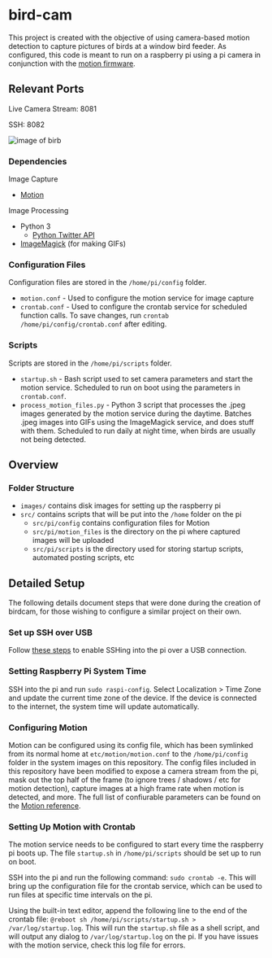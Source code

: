 # bird-cam
This project is created with the objective of using camera-based motion detection to capture pictures of birds at a window bird feeder.  As configured, this code is meant to run on a raspberry pi using a pi camera in conjunction with the [motion firmware](https://motion-project.github.io).

## Relevant Ports

Live Camera Stream: 8081

SSH: 8082

![image of birb](https://i.imgur.com/HvVQGKY.jpg)

### Dependencies
Image Capture
* [Motion](https://motion-project.github.io)

Image Processing
* Python 3
	* [Python Twitter API](https://github.com/bear/python-twitter)
* [ImageMagick](https://imagemagick.org) (for making GIFs)

### Configuration Files
Configuration files are stored in the `/home/pi/config` folder.
* `motion.conf` - Used to configure the motion service for image capture
* `crontab.conf` - Used to configure the crontab service for scheduled function calls.  To save changes, run `crontab /home/pi/config/crontab.conf` after editing.

### Scripts
Scripts are stored in the `/home/pi/scripts` folder.
* `startup.sh` - Bash script used to set camera parameters and start the motion service.  Scheduled to run on boot using the parameters in `crontab.conf`.
* `process_motion_files.py` - Python 3 script that processes the .jpeg images generated by the motion service during the daytime.  Batches .jpeg images into GIFs using the ImageMagick service, and does stuff with them.  Scheduled to run daily at night time, when birds are usually not being detected.

## Overview

### Folder Structure
* `images/` contains disk images for setting up the raspberry pi
* `src/` contains scripts that will be put into the `/home` folder on the pi
	* `src/pi/config` contains configuration files for Motion
	* `src/pi/motion_files` is the directory on the pi where captured images will be uploaded
	* `src/pi/scripts` is the directory used for storing startup scripts, automated posting scripts, etc

## Detailed Setup
The following details document steps that were done during the creation of birdcam, for those wishing to configure a similar project on their own.

### Set up SSH over USB
Follow [these steps](https://www.thepolyglotdeveloper.com/2016/06/connect-raspberry-pi-zero-usb-cable-ssh/) to enable SSHing into the pi over a USB connection.

### Setting Raspberry Pi System Time
SSH into the pi and run `sudo raspi-config`.  Select Localization > Time Zone and update the current time zone of the device.  If the device is connected to the internet, the system time will update automatically.

### Configuring Motion
Motion can be configured using its config file, which has been symlinked from its normal home at `etc/motion/motion.conf` to the `/home/pi/config` folder in the system images on this repository.  The config files included in this repository have been modified to expose a camera stream from the pi, mask out the top half of the frame (to ignore trees / shadows / etc for motion detection), capture images at a high frame rate when motion is detected, and more.  The full list of confiurable parameters can be found on the [Motion reference](https://motion-project.github.io/motion_config.html#area_detect).

### Setting Up Motion with Crontab
The motion service needs to be configured to start every time the raspberry pi boots up.  The file `startup.sh` in `/home/pi/scripts` should be set up to run on boot.

SSH into the pi and run the following command: `sudo crontab -e`.  This will bring up the configuration file for the crontab service, which can be used to run files at specific time intervals on the pi.

Using the built-in text editor, append the following line to the end of the crontab file: `@reboot sh /home/pi/scripts/startup.sh > /var/log/startup.log`.  This will run the `startup.sh` file as a shell script, and will output any dialog to `/var/log/startup.log` on the pi.  If you have issues with the motion service, check this log file for errors.